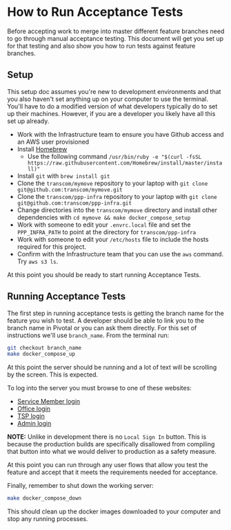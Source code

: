 # How to Run Acceptance Tests

Before accepting work to merge into master different feature branches need to go through manual acceptance testing.
This document will get you set up for that testing and also show you how to run tests against feature branches.

## Setup

This setup doc assumes you're new to development environments and that you also haven't set anything up on your
computer to use the terminal. You'll have to do a modified version of what developers typically do to set up their
machines. However, if you are a developer you likely have all this set up already.

* Work with the Infrastructure team to ensure you have Github access and an AWS user provisioned
* Install [Homebrew](https://brew.sh)
  * Use the following command `/usr/bin/ruby -e "$(curl -fsSL https://raw.githubusercontent.com/Homebrew/install/master/install)"`
* Install `git` with `brew install git`
* Clone the `transcom/mymove` repository to your laptop with `git clone git@github.com:transcom/mymove.git`
* Clone the `transcom/ppp-infra` repository to your laptop with `git clone git@github.com:transcom/ppp-infra.git`
* Change directories into the `transcom/mymove` directory and install other dependencies with `cd mymove && make docker_compose_setup`
* Work with someone to edit your `.envrc.local` file and set the `PPP_INFRA_PATH` to point at the directory for `transcom/ppp-infra`
* Work with someone to edit your `/etc/hosts` file to include the hosts required for this project.
* Confirm with the Infrastructure team that you can use the `aws` command. Try `aws s3 ls`.

At this point you should be ready to start running Acceptance Tests.

## Running Acceptance Tests

The first step in running acceptance tests is getting the branch name for the feature you wish to test.
A developer should be able to link you to the branch name in Pivotal or you can ask them directly. For this
set of instructions we'll use `branch_name`. From the terminal run:

```sh
git checkout branch_name
make docker_compose_up
```

At this point the server should be running and a lot of text will be scrolling by the screen. This is expected.

To log into the server you must browse to one of these websites:

* [Service Member login](http://milmovelocal:5000/devlocal-auth/login)
* [Office login](http://officelocal:5000/devlocal-auth/login)
* [TSP login](http://tsplocal:5000/devlocal-auth/login)
* [Admin login](http://adminlocal:5000/devlocal-auth/login)

**NOTE:** Unlike in development there is no `Local Sign In` button. This is because the production builds are
specifically disallowed from compiling that button into what we would deliver to production as a safety measure.

At this point you can run through any user flows that allow you test the feature and accept that it meets the
requirements needed for acceptance.

Finally, remember to shut down the working server:

```sh
make docker_compose_down
```

This should clean up the docker images downloaded to your computer and stop any running processes.
